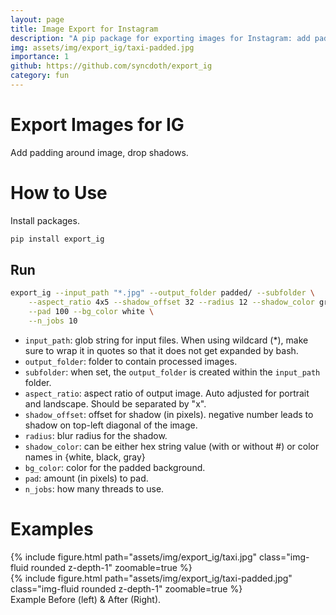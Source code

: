 ```yaml
---
layout: page
title: Image Export for Instagram
description: "A pip package for exporting images for Instagram: add padding around image + drop shadow for instagram upload."
img: assets/img/export_ig/taxi-padded.jpg
importance: 1
github: https://github.com/syncdoth/export_ig
category: fun
---
```


# Export Images for IG

Add padding around image, drop shadows.

# How to Use

Install packages.

```bash
pip install export_ig
```

## Run

```bash
export_ig --input_path "*.jpg" --output_folder padded/ --subfolder \
    --aspect_ratio 4x5 --shadow_offset 32 --radius 12 --shadow_color gray \
    --pad 100 --bg_color white \
    --n_jobs 10
```

* `input_path`: glob string for input files. When using wildcard (*), make sure to
                wrap it in quotes so that it does not get expanded by bash.
* `output_folder`: folder to contain processed images.
* `subfolder`: when set, the `output_folder` is created within the `input_path` folder.
* `aspect_ratio`: aspect ratio of output image. Auto adjusted for portrait and landscape. Should be separated by "x".
* `shadow_offset`: offset for shadow (in pixels). negative number leads to shadow on top-left diagonal of the image.
* `radius`: blur radius for the shadow.
* `shadow_color`: can be either hex string value (with or without #) or color names in {white, black, gray}
* `bg_color`: color for the padded background.
* `pad`: amount (in pixels) to pad.
* `n_jobs`: how many threads to use.

# Examples

<div class="row mt-3">
    <div class="col-sm mt-3 mt-md-0">
        {% include figure.html path="assets/img/export_ig/taxi.jpg" class="img-fluid rounded z-depth-1" zoomable=true %}
    </div>
    <div class="col-sm mt-3 mt-md-0">
        {% include figure.html path="assets/img/export_ig/taxi-padded.jpg" class="img-fluid rounded z-depth-1" zoomable=true %}
    </div>
</div>
<div class="caption">
    Example Before (left) & After (Right).
</div>
